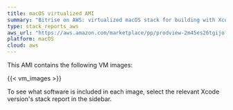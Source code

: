 ```yaml
---
title: macOS virtualized AMI
summary: "Bitrise on AWS: virtualized macOS stack for building with Xcode"
type: stack_reports_aws
aws_url: "https://aws.amazon.com/marketplace/pp/prodview-2m45es26tgijo?sr=0-3&applicationId=AWSMPContessa"
platform: macOS
cloud: aws
---
```


This AMI contains the following VM images:

{{< vm_images >}}

To see what software is included in each image, select the relevant Xcode version's stack report in the sidebar.
